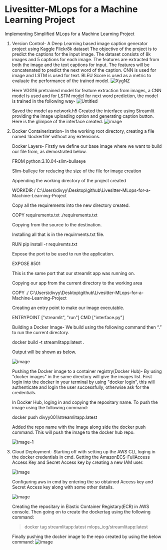 # Livesitter-MLops for a Machine Learning Project
 Implementing Simplified MLops for a Machine Learning Project
1. Version Control-
    A Deep Learning based image caption generator project using Kaggle Flickr8k dataset The objective of the project is to predict the captions for the input image. The dataset consists of 8k images and 5 captions for each image. The features are extracted from both the image and the text captions for input. The features will be concatenated to predict the next word of the caption. CNN is used for image and LSTM is used for text. BLEU Score is used as a metric to evaluate the performance of the trained model.
    ![XygNZ](https://github.com/Divyy001/Livesitter-MLops-for-a-Machine-Learning-Project/assets/80240942/a70c585c-146b-4ca8-8ae1-19e06e20bfe5)

    Here VGG16 pretrained model for feature extraction from images, a CNN model is used and for LSTM model for next word prediction, the model is trained in the following way-
   ![Untitled](https://github.com/Divyy001/Livesitter-MLops-for-a-Machine-Learning-Project/assets/80240942/f888eec3-36a5-46dc-8567-96cccaca6584)

    Saved the model as network.h5
    Created the interface using Streamlit providing the image uploading option and generating caption button.
    Here is the glimpse of the interface created.
   ![image](https://github.com/Divyy001/Livesitter-MLops-for-a-Machine-Learning-Project/assets/80240942/c2f08d38-368d-4c1d-bedc-5c63654614a6)


3. Docker Containerization-
    In the working root directory, creating a file named ‘dockerfile’ without any extensions.

    Docker Layers- 
    Firstly we define our base image where we want to build our file from, as demostrated below.

    FROM python:3.10.04-slim-bullseye

    Slim-bulleye for reducing the size of the file for image creation

    Appending the working directory of the project created

    WORKDIR / C:\Users\divyy\Desktop\github\Livesitter-MLops-for-a-Machine-Learning-Project

    Copy all the requirements into the new directory created.

    COPY requirements.txt ./requirements.txt

    Copying from the source to the destination.

    Installing all that is in the requirments.txt file.

    RUN pip install -r requiremts.txt

    Expose the port to be used to run the application.

    EXPOSE 8501

    This is the same port that our streamlit app was running on.

    Copying our app from the current directory to the working area

    COPY ./ C:\Users\divyy\Desktop\github\Livesitter-MLops-for-a-Machine-Learning-Project

    Creating an entry point to make our image executable.

    ENTRYPOINT ["streamlit", "run"]
    CMD ["interface.py"]

    Building a Docker Image-
    We build using the following command then “.” to run the current directory.

    docker build -t streamlitapp:latest .

    Output will be shown as below.

    ![image](https://github.com/Divyy001/Livesitter-MLops-for-a-Machine-Learning-Project/assets/80240942/fc31eede-d004-4101-9578-4e52fa8e12c1)


    Pushing the Docker image to a container registry(Docker Hub)-
    By using "docker images" in the same directory will give the images list.
    First login into the docker in your terminal by using "docker login", this will authenticate and login the user successfully, otherwise ask for the credentials.

    In Docker Hub, loging in and copying the repositary name.
    To push the image using the following command:

    docker push divyy001/streamlitapp:latest

    Added the repo name with the image along side the docker push command. This will push the image to the docker hub repo.

    ![image-1](https://github.com/Divyy001/Livesitter-MLops-for-a-Machine-Learning-Project/assets/80240942/7cc43249-851e-4c44-b68a-616aba41fc78)

3. Cloud Deployment-  Starting off with setting up the AWS CLI, loging in the docker credentials in cmd.
    Getting the AmazonECS-FullAccess Access Key and Secret Access key by creating a new IAM user.
   
   ![image](https://github.com/Divyy001/Livesitter-MLops-for-a-Machine-Learning-Project/assets/80240942/81b0367c-7ea0-449e-b05b-4ce25279f7f5)
   
   Configuring aws in cmd by entering the so obtained Access key and Secret Access key along with some other details.
   
   ![image](https://github.com/Divyy001/Livesitter-MLops-for-a-Machine-Learning-Project/assets/80240942/9557c06f-c752-4c45-902a-b56ac7f480ad)

   Creating the repositary in Elastic Container Registary(ECR) in AWS console.
   Then going on to create the dockertag using the following command:
     >docker tag streamlitapp:latest mlops_icg/streamlitapp:latest

   Finally pushing the docker image to the repo created by using the below command:
    ![image](https://github.com/Divyy001/Livesitter-MLops-for-a-Machine-Learning-Project/assets/80240942/6472b4c1-13f1-4a80-ba83-7cbe0f5e1127)


